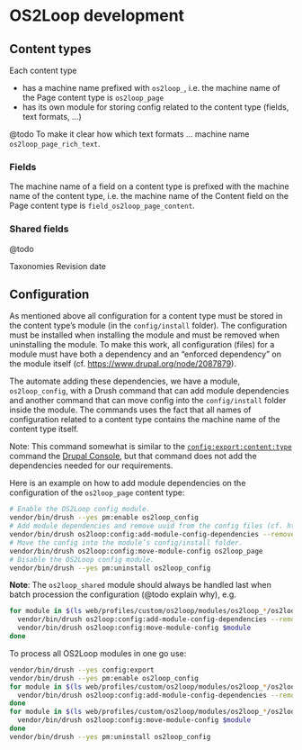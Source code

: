 # OS2Loop development

## Content types

Each content type
* has a machine name prefixed with `os2loop_`, i.e. the machine name of the Page content type is `os2loop_page`
* has its own module for storing config related to the content type (fields,
  text formats, …)

@todo To make it clear how which text formats … machine name `os2loop_page_rich_text`.

### Fields

The machine name of a field on a content type is prefixed with the machine name
of the content type, i.e. the machine name of the Content field on the Page
content type is `field_os2loop_page_content`.

### Shared fields

@todo

Taxonomies
Revision date


## Configuration

As mentioned above all configuration for a content type must be stored in the
content type’s module (in the `config/install` folder). The configuration must
be installed when installing the module and must be removed when uninstalling
the module. To make this work, all configuration (files) for a module must have
both a dependency and an “enforced dependency” on the module itself (cf.
<https://www.drupal.org/node/2087879>).

The automate adding these dependencies, we have a module, `os2loop_config`, with
a Drush command that can add module dependencies and another command that can
move config into the `config/install` folder inside the module. The commands
uses the fact that all names of configuration related to a content type contains
the machine name of the content type itself.

Note: This command somewhat is similar to the
[`config:export:content:type`](https://drupalconsole.com/docs/en/commands/config-export-content-type)
command the [Drupal Console](https://drupalconsole.com/), but that command does
not add the dependencies needed for our requirements.

Here is an example on how to add module dependencies on the configuration of the
`os2loop_page` content type:

```sh
# Enable the OS2Loop config module.
vendor/bin/drush --yes pm:enable os2loop_config
# Add module dependencies and remove uuid from the config files (cf. https://www.drupal.org/node/2087879).
vendor/bin/drush os2loop:config:add-module-config-dependencies --remove-uuid os2loop_page
# Move the config into the module’s config/install folder.
vendor/bin/drush os2loop:config:move-module-config os2loop_page
# Disable the OS2Loop config module.
vendor/bin/drush --yes pm:uninstall os2loop_config
```

**Note**: The `os2loop_shared` module should always be handled last when batch
procession the configuration (@todo explain why), e.g.

```sh
for module in $(ls web/profiles/custom/os2loop/modules/os2loop_*/os2loop_*.info.yml | xargs basename -s .info.yml | grep -v os2loop_shared) os2loop_shared; do
  vendor/bin/drush os2loop:config:add-module-config-dependencies --remove-uuid $module
  vendor/bin/drush os2loop:config:move-module-config $module
done
```

To process all OS2Loop modules in one go use:

```sh
vendor/bin/drush --yes config:export
vendor/bin/drush --yes pm:enable os2loop_config
for module in $(ls web/profiles/custom/os2loop/modules/os2loop_*/os2loop_*.info.yml | xargs basename -s .info.yml | grep -v os2loop_shared) os2loop_shared; do
  vendor/bin/drush os2loop:config:add-module-config-dependencies --remove-uuid $module
done
for module in $(ls web/profiles/custom/os2loop/modules/os2loop_*/os2loop_*.info.yml | xargs basename -s .info.yml | grep -v os2loop_shared) os2loop_shared; do
  vendor/bin/drush os2loop:config:move-module-config $module
done
vendor/bin/drush --yes pm:uninstall os2loop_config
```
